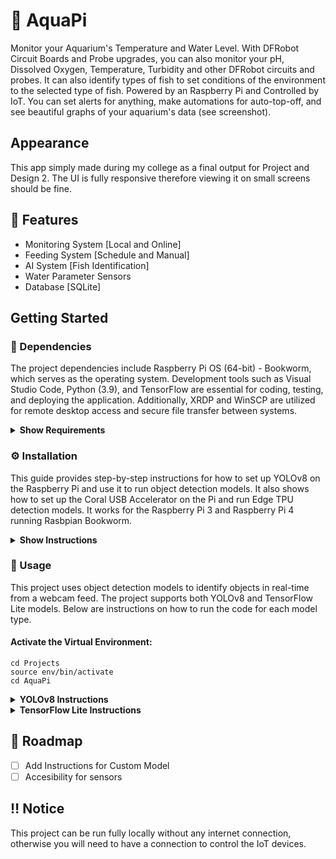 # 🌟 AquaPi

Monitor your Aquarium's Temperature and Water Level. With DFRobot Circuit Boards and Probe upgrades, you can also monitor your pH, Dissolved Oxygen, Temperature, Turbidity and other DFRobot circuits and probes. It can also identify types of fish to set conditions of the environment to the selected type of fish.
Powered by an Raspberry Pi and Controlled by IoT. You can set alerts for anything, make automations for auto-top-off, and see beautiful graphs of your aquarium's data (see screenshot).

## Appearance

This app simply made during my college as a final output for Project and Design 2. The UI is fully responsive therefore viewing it on small screens should be fine.

## 🎯 Features

- Monitoring System [Local and Online]
- Feeding System [Schedule and Manual]
- AI System [Fish Identification]
- Water Parameter Sensors
- Database [SQLite]

## Getting Started

### 🔑 Dependencies

The project dependencies include Raspberry Pi OS (64-bit) - Bookworm, which serves as the operating system. Development tools such as Visual Studio Code, Python (3.9), and TensorFlow are essential for coding, testing, and deploying the application. Additionally, XRDP and WinSCP are utilized for remote desktop access and secure file transfer between systems.

<details><summary><b>Show Requirements</b></summary>

- Raspberry Pi OS (64-bit) - Bookworm
- Visual Studio Code
- Python (3.9)
- YOLOv8
- TensorFlow
- XRDP
- WinSCP

</details>

### ⚙️ Installation

This guide provides step-by-step instructions for how to set up YOLOv8 on the Raspberry Pi and use it to run object detection models. It also shows how to set up the Coral USB Accelerator on the Pi and run Edge TPU detection models. It works for the Raspberry Pi 3 and Raspberry Pi 4 running Rasbpian Bookworm.

<details><summary><b>Show Instructions</b></summary>

### 1. Install Raspberry Pi OS (64-bit)

To get started, install Raspberry Pi OS (64-bit) on your microSD card. The recommended method is using the [Raspberry Pi Imager](https://downloads.raspberrypi.org/imager/imager_latest.exe), which provides a quick and straightforward way to set up Raspberry Pi OS and other operating systems. For better compatibility, use either [Raspberry Pi OS with desktop - Bookworm](https://downloads.raspberrypi.com/raspios_arm64/images/raspios_arm64-2024-07-04/2024-07-04-raspios-bookworm-arm64.img.xz) or [Raspberry Pi OS with desktop - Bullseye](https://downloads.raspberrypi.com/raspios_arm64/images/raspios_arm64-2024-07-04/2024-07-04-raspios-bookworm-arm64.img.xz).

### 2. Install Remote Desktop Connection (XRDP) Optional

To install XRDP on your Raspberry Pi, run the following commands in the terminal:

    sudo apt update && sudo apt upgrade
    sudo apt install xrdp
 
Additional configuration is required as Bookworm doesn't allow the default user "pi" to connect and also makes XRDP run slow.

<details><summary><b>Steps to allow the default user "pi" to log in with XRDP:</b></summary>

#### 1. Open the XRDP configuration file:
    sudo nano /etc/X11/xrdp/xorg.conf

#### 2. Find the line:
    Option "DRMDevice" "/dev/dri/renderD128"

#### 3. Change it to:
    #Option "DRMDevice" "/dev/dri/renderD128"
    Option "DRMDevice" ""
    
</details>

<details><summary><b>Bullseye OS causes XRDP to lag</b></summary>

#### 1. Open the XRDP configuration file:
    sudo nano /usr/bin/startlxde-pi

#### 2. Find the line:
    $TOTAL_MEM -ge 2048

#### 3. Change it to:
    $TOTAL_MEM -ge 20480

</details>

#### Save and exit: **Ctrl + X**, **Ctrl + Y**, and **Enter**.

#### Run this command to find your Raspberry Pi IP
    hostname -I

### 3.Clone this Repository
    git clone https://github.com/immafishball/AquaPi.git

### 4. Installing required dependencies

Next, we'll install YOLOv8, OpenCV, and all the dependencies needed for both packages. OpenCV is needed to run YOLOv8, the scripts in this repository use it to grab images and draw detection results on them.

To make things easier, I wrote a shell script that will automatically download and install all the packages and dependencies. Run it by issuing:

<details><summary><b>Python 3.9.12</b></summary>

#### 1. Go to Projects Directory:
    mv AquaPi Projects
    cd Projects

#### 2. Download and Run the Pyenv Installer:
    curl https://pyenv.run | bash

#### 3. Update Shell Configuration:
    echo 'export PATH="$HOME/.pyenv/bin:$PATH"' >> ~/.bashrc
    echo 'eval "$(pyenv init --path)"' >> ~/.bashrc
    echo 'eval "$(pyenv virtualenv-init -)"' >> ~/.bashrc
    exec "$SHELL"

#### 4. Install Dependencies:
    sudo apt-get install --yes libssl-dev zlib1g-dev libbz2-dev libreadline-dev libsqlite3-dev llvm libncurses5-dev libncursesw5-dev xz-utils tk-dev libgdbm-dev lzma lzma-dev tcl-dev libxml2-dev libxmlsec1-dev libffi-dev liblzma-dev wget curl make build-essential openssl

#### 5. Install Python 3.9.12:
    pyenv install 3.9.12

#### 6. Set Python 3.9.12 as Local Version:
    pyenv local 3.9.12

#### 7. Verify Python Installation:
    python --version

</details>

------------------------

<details><summary><b>EdgeTPU & YOLOv8</b></summary>

#### 1. Create and Activate the Virtual Environment:
    python -m venv --system-site-packages env
    source env/bin/activate

#### 2. Install PyTorch Libraries:
    pip install torch==2.0.1 torchvision==0.15.2 torchaudio==2.0.2

#### 3. Install Edge TPU Silva:
    pip install edge-tpu-silva

#### 4. Run Silva TPU Linux Setup:
    silvatpu-linux-setup

#### 4. Reboot your Raspberry Pi:
    sudo reboot now

</details>

------------------------
<details><summary><b>Project Dependencies</b></summary>

#### 1. Go back to the virtual environment:
    cd Projects
    source env/bin/activate

#### 2. Dependencies for AquaPi:
The --break-system-packages flag in pip allows to override the externally-managed-environment error and install Python packages system-wide.

**Note: Usage of this flag shouldn't be abused.**

    pip install RPi.GPIO
    pip install flask
    pip install flask_cors
    pip install smbus
    pip install cvzone
    pip install apscheduler
    sudo apt-get install sqlite3
    sudo apt-get install sqlitebrowser

#### 3. Set Crontab for Fish Feeder:
Well have to set a cron job scheduler for our fish feeder checking for every minute if there is exisiting timed set in our database.

    crontab -e

Select an editor (if prompted):
If this is your first time setting up a crontab, you might be prompted to choose an editor. The default is usually nano, which is simple to use.

Add the cron job:
Once the editor opens, add the following line to run your script every minute:

    * * * * * /usr/bin/python3 /home/pi/Projects/AquaPi/cron_script.py

Verify the cron job:
You can confirm that the cron job has been added by running:

    crontab -l

</details>

</details>

### 👀 Usage
This project uses object detection models to identify objects in real-time from a webcam feed. The project supports both YOLOv8 and TensorFlow Lite models. Below are instructions on how to run the code for each model type.

#### Activate the Virtual Environment:
    cd Projects
    source env/bin/activate
    cd AquaPi

<details><summary><b>YOLOv8 Instructions</b></summary>

#### To run the object detection using a YOLOv8 model, use the following command:
    CAMERA=yolov8 python3 app.py --modeldir=<MODEL_DIRECTORY> --graph=<MODEL_FILE>.tflite --labels=<LABELMAP_FILE> --threshold=<CONFIDENCE_THRESHOLD> --resolution=<WEBCAM_RESOLUTION> --imgsz=<IMAGE_SIZE>

#### Arguments
- --modeldir: Folder where the .tflite file is located (e.g., Model).
- --graph: Name of the .tflite file (e.g., 240_yolov8n_full_integer_quant_edgetpu.tflite).
- --labels: Name of the labelmap file (e.g., coco.txt).
- --threshold: Minimum confidence threshold for displaying detected objects (default: 0.5).
- --resolution: Desired webcam resolution in WxH (e.g., 640x360). Ensure your webcam supports this resolution.
- --imgsz: Image size for inference, can be a single integer or a tuple (default: 256).

#### Example Command:
    CAMERA=yolov8 python3 app.py --modeldir=Model --graph=240_yolov8n_full_integer_quant_edgetpu.tflite --labels=coco.txt --threshold=0.5 --resolution=640x360 --imgsz=256

</details>

<details><summary><b>TensorFlow Lite Instructions</b></summary>

#### To run the object detection using a TensorFlow Lite model, use the following command:
    CAMERA=tensorflow python3 app.py --modeldir=<MODEL_DIRECTORY> --graph=<MODEL_FILE>.tflite --labels=<LABELMAP_FILE> --threshold=<CONFIDENCE_THRESHOLD> --resolution=<WEBCAM_RESOLUTION> --edgetpu

#### Arguments
- --modeldir: Folder where the .tflite file is located (e.g., Sample_TFLite_model).
- --graph: Name of the .tflite file (e.g., detect.tflite).
- --labels: Name of the labelmap file (e.g., labelmap.txt).
- --threshold: Minimum confidence threshold for displaying detected objects (default: 0.5).
- --resolution: Desired webcam resolution in WxH (e.g., 1920x1080). Ensure your webcam supports this resolution.
- --edgetpu: Use Coral Edge TPU Accelerator to speed up detection (add this flag to enable).

#### Example Command:
    CAMERA=tensorflow python3 app.py --modeldir=Sample_TFLite_model --graph=detect.tflite --labels=labelmap.txt --threshold=0.5 --resolution=640x360

</details>

## 🧭 Roadmap
* [ ] Add Instructions for Custom Model
* [ ] Accesibility for sensors

## ‼️ Notice

This project can be run fully locally without any internet connection, otherwise you will need to have a connection to control the IoT devices.

